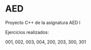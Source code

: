 # AED
Proyecto C++ de la asignatura AED I

Ejercicios realizados:

001, 002, 003, 004, 200, 203, 300, 301
